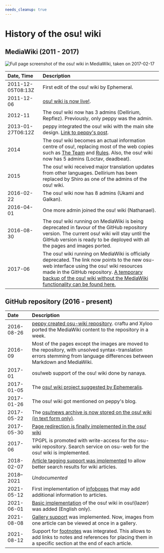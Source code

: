 ```yaml
---
needs_cleanup: true
---
```


<!--Check writing style and dates. Also, the documentation for the years 2018 to 2021 is missing-->

# History of the osu! wiki

## MediaWiki (2011 - 2017)

![](img/ow_MW.jpg "Full page screenshot of the osu! wiki in MediaWiki, taken on 2017-02-17")

| Date, Time | Description |
| :-- | :-- |
| 2011-12-05T08:13Z | First edit of the osu! wiki by Ephemeral. |
| 2011-12-06 | [osu! wiki is now live!](https://osu.ppy.sh/community/forums/topics/68525). |
| 2012-11 | The osu! wiki now has 3 admins (Dellirium, Repflez). Previously, only peppy was the admin. |
| 2013-01-27T06:12Z | peppy integrated the osu! wiki with the main site design. [Link to peppy's post](https://osu.ppy.sh/community/forums/topics/68479/?n=125). |
| 2014 | The osu! wiki becomes an actual information centre of osu!, replacing most of the web copies such as [The Team](/wiki/People/The_Team) and [Rules](/wiki/Rules). Also, the osu! wiki now has 5 admins (Loctav, deadbeat). |
| 2015 | The osu! wiki received major translation updates from other languages. Dellirium has been replaced by Shiro as one of the admins of the osu! wiki. |
| 2016-02-22 | The osu! wiki now has 8 admins (Ukami and Galkan). |
| 2016-04-01 | One more admin joined the osu! wiki (Nathanael). |
| 2016-08-30 | The osu! wiki running on MediaWiki is being deprecated in favour of the GitHub repository version. The current osu! wiki will stay until the GitHub version is ready to be deployed with all the pages and images ported. |
| 2017-06 | The osu! wiki running on MediaWiki is officially deprecated. The link now points to the new osu-web interface using the osu! wiki resources made in the GitHub repository. [A temporary backup of the osu! wiki without the MediaWiki functionality can be found here.](https://web.archive.org/web/20171115173938/https://osu.ppy.sh/old-wiki/Main_Page) |

## GitHub repository (2016 - present)

| Date | Description |
| :-- | :-- |
| 2016-08-26 | [peppy created osu-wiki repository](https://github.com/ppy/osu-wiki/tree/3433cbeeda9303a470647cad1c338d43f4272a2e). craftu and Xyloo ported the MediaWiki content to the repository in a week. |
| 2016-09 | Most of the pages except the images are moved to the repository, with unsolved syntax-translation errors stemming from language differences between Markdown and MediaWiki. |
| 2017-01 | osu!web support of the osu! wiki done by nanaya. |
| 2017-01-05 | The [osu! wiki project suggested by Ephemeralis](https://github.com/ppy/osu-wiki/projects/1). |
| 2017-01-26 | The osu! wiki got mentioned on peppy's blog. |
| 2017-05-22 | The [osu!news archive is now stored on the osu! wiki (in text form only)](https://github.com/ppy/osu-wiki/pull/252). |
| 2017-05-30 | [Page redirection is finally implemented in the osu! wiki](https://github.com/ppy/osu-web/pull/1144) |
| 2017-06 | TPGPL is promoted with write-access for the osu-wiki repository. Search service on osu-web for the osu! wiki is implemented. |
| 2018-02-07 | [Article tagging support was implemented](https://github.com/ppy/osu-web/pull/2331) to allow better search results for wiki articles. |
| 2018–2021 | *Undocumented* |
| 2021-05-12 | First implementation of [infoboxes](https://github.com/ppy/osu-web/pull/7546) that may add additional information to articles. |
| 2021-06-01 | [Basic implementation](https://github.com/ppy/osu/pull/12950) of the osu! wiki in osu!(lazer) was added (English only). |
| 2021-08-08 | [Gallery support](https://github.com/ppy/osu-web/pull/8126) was implemented. Now, images from one article can be viewed at once in a gallery. |
| 2021-08-12 | Support for [footnotes](https://github.com/ppy/osu-web/pull/8125) was integrated. This allows to add links to notes and references for placing them in a specific section at the end of each article. |
